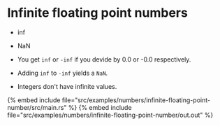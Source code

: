 # Infinite floating point numbers

* inf
* NaN

* You get `inf` or `-inf` if you devide by 0.0 or -0.0 respectively.
* Adding  `inf` to `-inf` yields a `NaN`.
* Integers don't have infinite values.

{% embed include file="src/examples/numbers/infinite-floating-point-number/src/main.rs" %}
{% embed include file="src/examples/numbers/infinite-floating-point-number/out.out" %}




